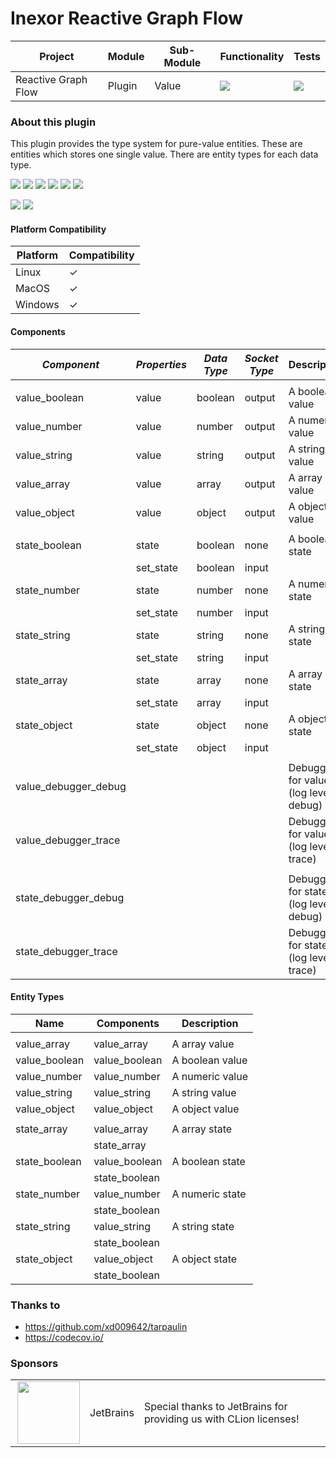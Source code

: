 # Inexor Reactive Graph Flow

| Project             | Module | Sub-Module | Functionality                                                        | Tests                                                                                                                                                  |
|---------------------|--------|------------|----------------------------------------------------------------------|--------------------------------------------------------------------------------------------------------------------------------------------------------|
| Reactive Graph Flow | Plugin | Value      | <img src="https://img.shields.io/badge/state-completed-brightgreen"> | [<img src="https://img.shields.io/codecov/c/github/inexorgame/inexor-rgf-plugin-value">](https://app.codecov.io/gh/inexorgame/inexor-rgf-plugin-value) |

### About this plugin

This plugin provides the type system for pure-value entities. These are entities which stores one single value.
There are entity types for each data type.

[<img src="https://img.shields.io/badge/Language-Rust-brightgreen">](https://www.rust-lang.org/)
[<img src="https://img.shields.io/badge/Platforms-Linux%20%26%20Windows-brightgreen">]()
[<img src="https://img.shields.io/github/workflow/status/inexorgame/inexor-rgf-plugin-value/Rust">](https://github.com/inexorgame/inexor-rgf-plugin-value/actions?query=workflow%3ARust)
[<img src="https://img.shields.io/github/last-commit/inexorgame/inexor-rgf-plugin-value">]()
[<img src="https://img.shields.io/github/languages/code-size/inexorgame/inexor-rgf-plugin-value">]()
[<img src="https://img.shields.io/codecov/c/github/inexorgame/inexor-rgf-plugin-value">](https://app.codecov.io/gh/inexorgame/inexor-rgf-plugin-value)

[<img src="https://img.shields.io/github/license/inexorgame/inexor-rgf-plugin-value">](https://github.com/inexorgame/inexor-rgf-plugin-value/blob/main/LICENSE)
[<img src="https://img.shields.io/discord/698219248954376256?logo=discord">](https://discord.com/invite/acUW8k7)

#### Platform Compatibility

| Platform | Compatibility |
|----------|---------------|
| Linux    | ✓             |
| MacOS    | ✓             |
| Windows  | ✓             |

#### Components

| *Component*            | *Properties* | *Data Type* | *Socket Type* | Description                           |
|------------------------|--------------|-------------|---------------|---------------------------------------|
|                        |
| value_boolean          | value        | boolean     | output        | A boolean value                       |
| value_number           | value        | number      | output        | A numeric value                       |
| value_string           | value        | string      | output        | A string value                        |
| value_array            | value        | array       | output        | A array value                         |
| value_object           | value        | object      | output        | A object value                        | 
|                        |
| state_boolean          | state        | boolean     | none          | A boolean state                       |
|                        | set_state    | boolean     | input         |
| state_number           | state        | number      | none          | A numeric state                       |
|                        | set_state    | number      | input         |
| state_string           | state        | string      | none          | A string state                        |
|                        | set_state    | string      | input         |
| state_array            | state        | array       | none          | A array state                         |
|                        | set_state    | array       | input         |
| state_object           | state        | object      | none          | A object state                        |
|                        | set_state    | object      | input         |
|                        |
| value_debugger_debug   |              |             |               | Debugger for values (log level debug) |
| value_debugger_trace   |              |             |               | Debugger for values (log level trace) |
|                        |
| state_debugger_debug   |              |             |               | Debugger for states (log level debug) |
| state_debugger_trace   |              |             |               | Debugger for states (log level trace) |

#### Entity Types

| Name          | Components    | Description     |
|---------------|---------------|-----------------|
|               |
| value_array   | value_array   | A array value   |
| value_boolean | value_boolean | A boolean value |
| value_number  | value_number  | A numeric value |
| value_string  | value_string  | A string value  |
| value_object  | value_object  | A object value  |
|               |
| state_array   | value_array   | A array state   |
|               | state_array   |                 |
| state_boolean | value_boolean | A boolean state |
|               | state_boolean |                 |
| state_number  | value_number  | A numeric state |
|               | state_boolean |                 |
| state_string  | value_string  | A string state  |
|               | state_boolean |                 |
| state_object  | value_object  | A object state  | 
|               | state_boolean |                 |

### Thanks to

* https://github.com/xd009642/tarpaulin
* https://codecov.io/

### Sponsors

|                                                                                                                                                                                                                             |           |                                                                   |
|-----------------------------------------------------------------------------------------------------------------------------------------------------------------------------------------------------------------------------|-----------|-------------------------------------------------------------------|
| <a href="https://www.jetbrains.com/?from=github.com/inexorgame"><img align="right" width="100" height="100" src="https://raw.githubusercontent.com/inexorgame/inexor-rgf-plugin-value/main/docs/images/icon_CLion.svg"></a> | JetBrains | Special thanks to JetBrains for providing us with CLion licenses! |
